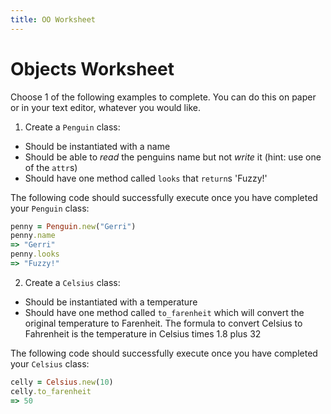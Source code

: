 ```yaml
---
title: OO Worksheet
---
```


# Objects Worksheet

Choose 1 of the following examples to complete. You can do this on paper or in your text editor, whatever you would like.

1. Create a `Penguin` class:
  - Should be instantiated with a name
  - Should be able to _read_ the penguins name but not _write_ it (hint: use one of the `attr`s)
  - Should have one method called `looks` that `return`s 'Fuzzy!'

  The following code should successfully execute once you have completed your `Penguin` class:

  ```ruby
  penny = Penguin.new("Gerri")
  penny.name
  => "Gerri"
  penny.looks
  => "Fuzzy!"
  ```

2. Create a `Celsius` class:
  - Should be instantiated with a temperature
  - Should have one method called `to_farenheit` which will convert the original temperature to Farenheit. The formula to convert Celsius to Fahrenheit is the temperature in Celsius times 1.8 plus 32

  The following code should successfully execute once you have completed your `Celsius` class:
  ```ruby
  celly = Celsius.new(10)
  celly.to_farenheit
  => 50
  ```
